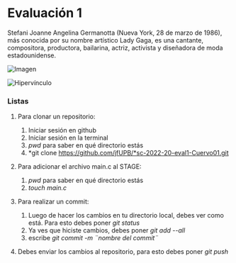 # Evaluación 1 

Stefani Joanne Angelina Germanotta (Nueva York, 28 de marzo de 1986), más conocida por su nombre artístico Lady Gaga, es una cantante, compositora, productora, bailarina, actriz, activista y diseñadora de moda estadounidense.

![Imagen](https://es.wikipedia.org/wiki/Lady_Gaga#/media/Archivo:Lady_Gaga_at_Joe_Biden's_inauguration_(cropped).jpg)

![Hipervínculo](https://github.com/jfUPB/sc-2022-20-eval1-Cuervo01.git)

### Listas
1. Para clonar un repositorio: 
   1. Iniciar sesión en github
   2. Iniciar sesión en la terminal
   3. *pwd* para saber en qué directorio estás
   4. *git clone https://github.com/jfUPB/*sc-2022-20-eval1-Cuervo01.git

2. Para adicionar el archivo main.c al STAGE:

   1. *pwd* para saber en qué directorio estás
   2. *touch main.c*

3. Para realizar un commit:

    1. Luego de hacer los cambios en tu directorio local, debes ver como está. Para esto debes poner *git status*
    2. Ya ves que hiciste cambios, debes poner *git add --all*
    3. escribe *git commit -m ¨nombre del commit¨*
   
 4. Debes enviar los cambios al repositorio, para esto debes poner *git push*